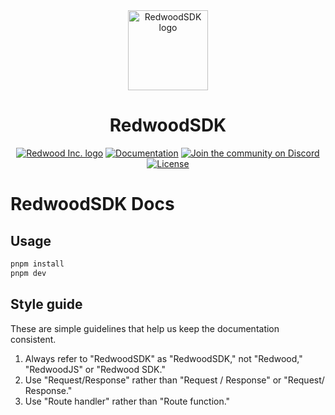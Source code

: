 <div align="center" style="margin: 0; padding: 0;">
  <a href="https://rwsdk.com">
    <picture>
      <source media="(prefers-color-scheme: dark)" srcset="https://imagedelivery.net/EBSSfnGYYD9-tGTmYMjDgg/53dbc43a-e481-469a-91fc-40d9c0947d00/public">
      <img alt="RedwoodSDK logo" src="https://imagedelivery.net/EBSSfnGYYD9-tGTmYMjDgg/37162c6c-890c-48e3-790a-48b2b87fcd00/public" height="128">
    </picture>
  </a>
  
  <h1>RedwoodSDK</h1>

  <a href="https://rwsdk.com"><img alt="Redwood Inc. logo" src="https://img.shields.io/badge/MADE%20BY%20Redwood%20Inc.-000000.svg?style=for-the-badge&logo=Redwood&labelColor=000"></a>
  <a href="https://docs.rwsdk.com"><img alt="Documentation" src="https://img.shields.io/badge/Documentation-000000.svg?style=for-the-badge&logo=Redwood&labelColor=000"></a>
  <a href="https://discord.gg/redwoodjs"><img alt="Join the community on Discord" src="https://img.shields.io/badge/Join%20the%20community-blueviolet.svg?style=for-the-badge&logo=Discord&labelColor=000000&logoWidth=20"></a>
  <a href="https://github.com/redwoodjs/sdk/blob/main/LICENSE"><img alt="License" src="https://img.shields.io/github/license/redwoodjs/sdk?style=for-the-badge&labelColor=000000"></a>
</div>

# RedwoodSDK Docs

## Usage

```bash
pnpm install
pnpm dev
```

## Style guide

These are simple guidelines that help us keep the documentation consistent.

1. Always refer to "RedwoodSDK" as "RedwoodSDK," not "Redwood," "RedwoodJS" or "Redwood SDK."
2. Use "Request/Response" rather than "Request / Response" or "Request/ Response."
3. Use "Route handler" rather than "Route function."
